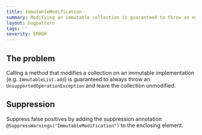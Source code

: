 ```yaml
---
title: ImmutableModification
summary: Modifying an immutable collection is guaranteed to throw an exception and leave the collection unmodified
layout: bugpattern
tags: ''
severity: ERROR
---
```


<!--
*** AUTO-GENERATED, DO NOT MODIFY ***
To make changes, edit the @BugPattern annotation or the explanation in docs/bugpattern.
-->

## The problem
Calling a method that modifies a collection on an immutable implementation (e.g.
`ImmutableList.add`) is guaranteed to always throw an
`UnsupportedOperationException` and leave the collection unmodified.

## Suppression
Suppress false positives by adding the suppression annotation `@SuppressWarnings("ImmutableModification")` to the enclosing element.
